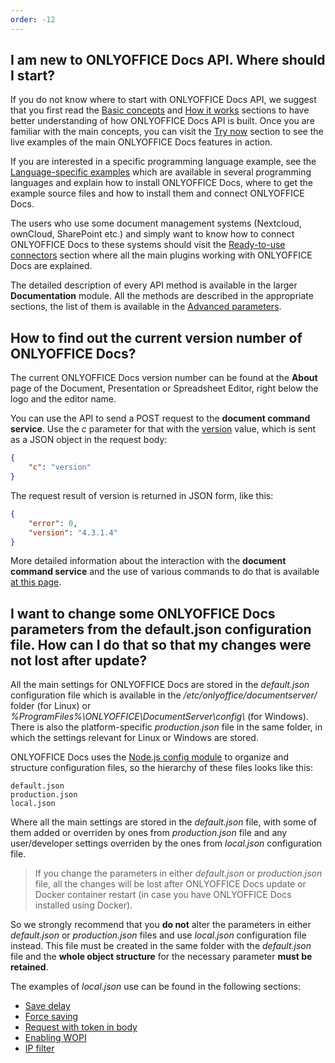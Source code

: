 ```yaml
---
order: -12
---
```


## I am new to ONLYOFFICE Docs API. Where should I start?

  If you do not know where to start with ONLYOFFICE Docs API, we suggest that you first read the [Basic concepts](../../../Get%20Started/Basic%20concepts/index.md) and [How it works](../../../Get%20Started/How%20It%20Works/index.md) sections to have better understanding of how ONLYOFFICE Docs API is built. Once you are familiar with the main concepts, you can visit the [Try now](../../../Get%20Started/Try%20Docs/index.tsx) section to see the live examples of the main ONLYOFFICE Docs features in action.

  If you are interested in a specific programming language example, see the [Language-specific examples](../../../Get%20Started/Language-specific%20examples/index.md) which are available in several programming languages and explain how to install ONLYOFFICE Docs, where to get the example source files and how to install them and connect ONLYOFFICE Docs.

  The users who use some document management systems (Nextcloud, ownCloud, SharePoint etc.) and simply want to know how to connect ONLYOFFICE Docs to these systems should visit the [Ready-to-use connectors](../../../Get%20Started/Ready-to-use%20connectors/index.md) section where all the main plugins working with ONLYOFFICE Docs are explained.

  The detailed description of every API method is available in the larger **Documentation** module. All the methods are described in the appropriate sections, the list of them is available in the [Advanced parameters](../../../Usage%20API/Advanced%20parameters/index.md).

## How to find out the current version number of ONLYOFFICE Docs?

  The current ONLYOFFICE Docs version number can be found at the **About** page of the Document, Presentation or Spreadsheet Editor, right below the logo and the editor name.

  You can use the API to send a POST request to the ****document command service****. Use the *c* parameter for that with the [version](../../../Additional%20API/Command%20service/version/index.md) value, which is sent as a JSON object in the request body:

  ``` json
  {
      "c": "version"
  }
  ```

  The request result of version is returned in JSON form, like this:

  ``` json
  {
      "error": 0,
      "version": "4.3.1.4"
  }
  ```

  More detailed information about the interaction with the **document command service** and the use of various commands to do that is available [at this page](../../../Additional%20API/Command%20service/index.md).

## I want to change some ONLYOFFICE Docs parameters from the default.json configuration file. How can I do that so that my changes were not lost after update?

  All the main settings for ONLYOFFICE Docs are stored in the *default.json* configuration file which is available in the */etc/onlyoffice/documentserver/* folder (for Linux) or *%ProgramFiles%\ONLYOFFICE\DocumentServer\config\\* (for Windows). There is also the platform-specific *production.json* file in the same folder, in which the settings relevant for Linux or Windows are stored.

  ONLYOFFICE Docs uses the [Node.js config module](https://www.npmjs.com/package/config) to organize and structure configuration files, so the hierarchy of these files looks like this:

  ```
  default.json
  production.json
  local.json
  ```

  Where all the main settings are stored in the *default.json* file, with some of them added or overriden by ones from *production.json* file and any user/developer settings overriden by the ones from *local.json* configuration file.

  > If you change the parameters in either *default.json* or *production.json* file, all the changes will be lost after ONLYOFFICE Docs update or Docker container restart (in case you have ONLYOFFICE Docs installed using Docker).

  So we strongly recommend that you **do not** alter the parameters in either *default.json* or *production.json* files and use *local.json* configuration file instead. This file must be created in the same folder with the *default.json* file and the **whole object structure** for the necessary parameter **must be retained**.

  The examples of *local.json* use can be found in the following sections:

  * [Save delay](../../../Get%20Started/How%20It%20Works/Saving%20file/index.md#save-delay)
  * [Force saving](../../../Get%20Started/How%20It%20Works/Saving%20file/index.md#force-saving)
  * [Request with token in body](../../../Additional%20API/Signature/Request/Token%20in%20body/index.md)
  * [Enabling WOPI](../../../Using%20WOPI/Overview/index.md#enabling-wopi)
  * [IP filter](../../../Using%20WOPI/Overview/index.md#ip-filter)
